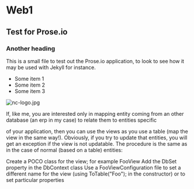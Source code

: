 # Web1
## Test for Prose.io

### Another heading

This is a small file to test out the Prose.io application, to look to see how it  may be used with Jekyll for instance.

- Some item 1
- Some item 2
- Some item 3

![nc-logo.jpg]({{site.baseurl}}/nc-logo.jpg)

If, like me, you are interested only in mapping entity coming from an other database (an erp in my case) to relate them to entities specific

of your application, then you can use the views as you use a table (map the view in the same way!). Obviously, if you try to update that entities, you will get an exception if the view is not updatable. The procedure is the same as in the case of normal (based on a table) entities:

Create a POCO class for the view; for example FooView
Add the DbSet property in the DbContext class
Use a FooViewConfiguration file to set a different name for the view (using ToTable("Foo"); in the constructor) or to set particular properties






